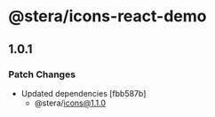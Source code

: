 # @stera/icons-react-demo

## 1.0.1

### Patch Changes

- Updated dependencies [fbb587b]
  - @stera/icons@1.1.0
